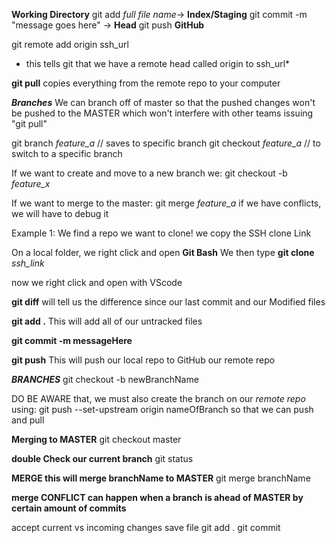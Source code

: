 **Working Directory**
git add *full file name*->
    **Index/Staging**
        git commit -m "message goes here" ->
            **Head**
                git push
                    **GitHub**

git remote add origin ssh_url
* this tells git that we have a remote head called origin to ssh_url* 

**git pull**
copies everything from the remote repo to your computer

***Branches***
    We can branch off of master so that the pushed changes
won't be pushed to the MASTER which won't interfere with
other teams issuing "git pull"

git branch *feature_a* // saves to specific branch
git checkout *feature_a* // to switch to a specific branch

If we want to create and move to a new branch we:
git checkout -b *feature_x*


If we want to merge to the master:
git merge *feature_a*
    if we have conflicts, we will have to debug it


Example 1:
We find a repo we want to clone!
we copy the SSH clone Link

On a local folder, we right click and open **Git Bash**
We then type
**git clone** *ssh_link*

now we right click and open with VScode


**git diff**
will tell us the difference since our last commit and our Modified files

**git add .**
This will add all of our untracked files

**git commit -m  messageHere**

**git push**
This will push our local repo to GitHub our remote repo

***BRANCHES***
git checkout -b newBranchName

DO BE AWARE that, we must also create the branch on our *remote repo* using:
git push --set-upstream origin nameOfBranch 
    so that we can push and pull

**Merging to MASTER**
git checkout master

**double Check our current branch**
git status

**MERGE this will merge branchName to MASTER**
git merge  branchName


**merge CONFLICT can happen when a branch is ahead of MASTER by certain amount of commits**

accept current vs incoming changes
save file
git add .
git commit

 